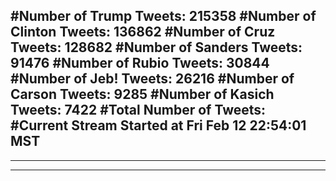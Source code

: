 #Number of Trump Tweets: 215358
#Number of Clinton Tweets: 136862
#Number of Cruz Tweets: 128682
#Number of Sanders Tweets: 91476
#Number of Rubio Tweets: 30844
#Number of Jeb! Tweets: 26216
#Number of Carson Tweets: 9285
#Number of Kasich Tweets: 7422
#Total Number of Tweets:  
#Current Stream Started at Fri Feb 12 22:54:01 MST
---
---
---
